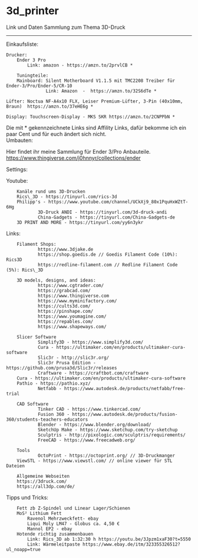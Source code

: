 # 3d_printer
Link und Daten Sammlung zum Thema 3D-Druck

-----------------------------------------------------------------------------------------

Einkaufsliste:

	Drucker:
		Ender 3 Pro
			Link: amazon - https://amzn.to/2prvlCB *

        Tuningteile:
        Mainboard: Silent Motherboard V1.1.5 mit TMC2208 Treiber für Ender-3/Pro/Ender-5/CR-10
                   Link: Amazon  -  https://amzn.to/32S6dTe *
                
	Lüfter: Noctua NF-A4x10 FLX, Leiser Premium-Lüfter, 3-Pin (40x10mm, Braun)  https://amzn.to/37eHE6g *
	
	Display: Touchscreen-Display - MKS SKR https://amzn.to/2CNPPbN *

Die mit * gekennzeichnete Links sind Affility Links, dafür bekomme ich ein paar Cent und für euch ändert sich nicht. 		
Umbauten:

Hier findet ihr meine Sammlung für Ender 3/Pro Anbauteile. https://www.thingiverse.com/j0hnnyr/collections/ender

Settings:


Youtube:

		Kanäle rund ums 3D-Drucken
		Rics\_3D - https://tinyurl.com/rics-3d
		Philipp's - https://www.youtube.com/channel/UCkXj9_80x1PquHxWZtT-6Hg
               	3D-Druck ANDI - https://tinyurl.com/3d-druck-andi
                China-Gadgets - https://tinyurl.com/China-Gadgets-de
		3D PRINT AND MORE - https://tinyurl.com/yy6n3ykr


Links:



		Filament Shops:
                https://www.3djake.de
                https://shop.goedis.de // Goedis Filament Code (10%): Rics3D
                https://redline-filament.com // Redline Filament Code (5%): Rics\_3D

		3D models, designs, and ideas:
                https://www.cgtrader.com/
                https://grabcad.com/
                https://www.thingiverse.com
                https://www.myminifactory.com/
                https://cults3d.com/
                https://pinshape.com/
                https://www.youmagine.com/
                https://repables.com/
                https://www.shapeways.com/

		Slicer Software
                Simplify3D - https://www.simplify3d.com/
                Cura - https://ultimaker.com/en/products/ultimaker-cura-software
                Slic3r - http://slic3r.org/
                Slic3r Prusa Edition - https://github.com/prusa3d/Slic3r/releases
                Craftware - https://craftbot.com/craftware
		Cura - https://ultimaker.com/en/products/ultimaker-cura-software
		Pathio - https://pathio.xyz/
                Netfabb - https://www.autodesk.de/products/netfabb/free-trial

		CAD Software
                Tinker CAD - https://www.tinkercad.com/
                Fusion 360 - https://www.autodesk.de/products/fusion-360/students-teachers-educators
                Blender - https://www.blender.org/download/
                SketchUp Make - https://www.sketchup.com/try-sketchup
                Sculptris - http://pixologic.com/sculptris/requirements/
                FreeCAD - https://www.freecadweb.org/

		Tools
                OctoPrint - https://octoprint.org/ // 3D-Druckmanger
		ViewSTL - https://www.viewstl.com/ // online viewer für STL Dateien

		Allgemeine Webseiten
		https://3druck.com/
		https://all3dp.com/de/

Tipps und Tricks:

		Fett zb Z-Spindel und Linear Lager/Schienen
		MoS² Lithium Fett
			Ravenol Mehrzweckfett- ebay
			Liqui Moly LM47 - Globus ca. 4,50 €
			Mannol EP2 - ebay
		Hotende richtig zusammenbauen
			Link: Rics_3D ab 1:32:30 h https://youtu.be/3Jpzm1xaF30?t=5550
			Link: Wärmeleitpaste https://www.ebay.de/itm/323355326512?ul_noapp=true
